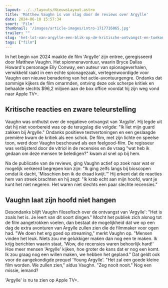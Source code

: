 ```yaml
---
layout: ../../layouts/NieuwsLayout.astro
title: 'Matthew Vaughn is van slag door de reviews over Argylle'
date: 2024-06-10 15:57:34
soort: 'Film'
thumbnail: '/images/article-images/intro-1717716065.jpg'
trailer: ""
slug: 'het-lot-van-argylle-een-blik-op-de-kritische-ontvangst-en-toekomstige-mogelijkheden'
tags: ["film"]
---
```


In het begin van 2024 maakte de film 'Argylle' zijn entree, geregisseerd door Matthew Vaughn. Het spionnenavontuur, waarin Bryce Dallas Howard's personage Elly Conway, een auteur van spionageverhalen, verwikkeld raakt in een echte spionagezaak, vertegenwoordigde voor Vaughn een nieuwe benadering van het actie-avontuurgengre. Ondanks dat sommige kijkers de film omarmden, ontving deze ook scherpe kritiek en behaalde slechts $96,2 miljoen aan de box office voordat hij zijn weg vond naar Apple TV+.

## Kritische reacties en zware teleurstelling

Vaughn was onthutst over de negatieve ontvangst van 'Argylle'. Hij legde uit dat hij niet voorbereid was op de terugslag die volgde: "Ik liet mijn guard zakken bij Argylle." Ondanks positieve testvertoningen en een geslaagde première kwam de kritiek als een schok. De film, met zijn lichte en speelse toon, werd door Vaughn beschouwd als een feelgood-film. De regisseur was verbijsterd door de vitriol in de recensies en de vraag "wat heb ik gedaan om deze mensen te beledigen?" kwam al snel op bij hem.

Na de publicatie van de reviews, ging Vaughn actief op zoek naar wat er mogelijk verkeerd begrepen kon zijn: "Ik ging zelfs langs bij bioscopen omdat ik dacht, 'Misschien ben ik de draad kwijt.'" Hij erkent dat de reacties hem van streek brachten en hij zegt: "Ik krab echt aan mijn hoofd, want je kunt het niet negeren. Het waren niet slechts een paar slechte recensies."

## Vaughn laat zijn hoofd niet hangen

Desondanks blijft Vaughn filosofisch over de ontvangst van 'Argylle': "Het is zoals het is. Je leert van dit soort dingen." Mocht het publiek zich alsnog tot de film aangetrokken voelen, dan bestaat de mogelijkheid dat we op een dag de extra avonturen van Argylle zullen zien die de filmmaker voor ogen had. "We doen het erg goed op streaming," merkt Vaughn op. "Mensen vinden het leuk. Niets zou me gelukkiger maken dan nog een te maken. Ik krijg berichten waarin staat, 'Wow, die recensies waren behoorlijk hard!' Hoe meer mensen 'Argylle' kijken, hoe groter de kans dat er nog een komt. Ik zou graag nog een willen maken, we hebben het gepland." Dat geldt ook voor de aangekondigde prequel 'Young Argylle'. "Het zal een goede kleine film worden. We zullen zien," aldus Vaughn. "Zeg nooit nooit." Nog een missie, iemand?

'Argylle' is nu te zien op Apple TV+.